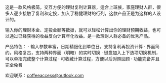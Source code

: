 这是一款风格极简，交互方便的理财复利计算器，适合上班族，家庭理财人群，很多人逐步接触了复利和定投，加入了稳健理财的行列，这款产品正是为这样的人设计的。

输入你的理财本金、定投金额等数据，就可以轻松计算出你的理财预期收益，也可以通过已经获得的收益反向计算年化收益。是一款理财人群必备的优秀产品。

产品特色：
 · 输入参数丰富，日期精细化到单位日，支持复利再投资计算
 · 界面简约，风格复古，支持两种界面（明暗）的实时切换
 · 键盘加入上下选项切换机制，可以单指完成整个计算过程
 · 可收藏计算过程，方便以后对照回顾
 · 功能完备并且完全免费

欢迎联系：coffeeaccess@outlook.com
